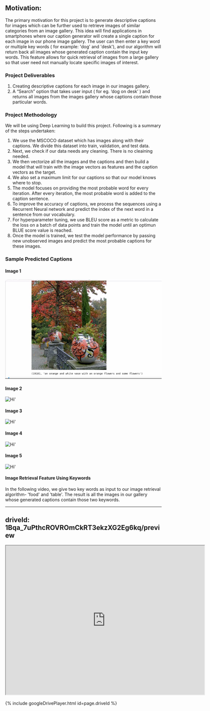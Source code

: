 ## Motivation: 

The primary motivation for this project is to generate descriptive captions for images which can be further used to retrieve images of similar categories from an image gallery. This idea will find applications in smartphones where our caption generator will create a single caption for each image in our phone image gallery. The user can then enter a key word or multiple key words ( for example: 'dog' and 'desk'), and our algorithm will return back all images whose generated caption contain the input key words. This feature allows for quick retrieval of images from a large gallery so that user need not manually locate specific images of interest.

### Project Deliverables

1. Creating descriptive captions for each image in our images gallery. 
2. A “Search” option that takes user input ( for eg. ‘dog on desk’ ) and returns all images from the images gallery whose captions contain those particular words. 

### Project Methodology 

We will be using Deep Learning to build this project. Following is a summary of the steps undertaken:
1. We use the MSCOCO dataset which has images along with their captions. We divide this dataset into train, validation, and test data.
2. Next, we check if our data needs any cleaning. There is no cleaining needed.
3. We then vectorize all the images and the captions and then build a model that will train with the image vectors as features and the caption vectors as the target.
4. We also set a maximum limit for our captions so that our model knows where to stop.
5. The model focuses on providing the most probable word for every iteration. After every iteration, the most probable word is added to the caption sentence.
6. To improve the accuracy of captions, we process the sequences using a Recurrent Neural network and predict the index of the next word in a sentence from our vocabulary.
7. For hyperparameter tuning, we use BLEU score as a metric to calculate the loss on a batch of data points and train the model until an optimun BLUE score value is reached.
8. Once the model is trained, we test the model performance by passing new unobserved images and predict the most probable captions for these images.

### Sample Predicted Captions

#### Image 1
<img src="prediction - flowers correct.JPG"/>

#### Image 2
<img src="https://github.com/megs161195/Image-Retrieval-using-generated-captions/raw/master/prediction%203-%20clock.JPG" alt ="Hi" class="inline"/>'

#### Image 3
<img src="https://github.com/megs161195/Image-Retrieval-using-generated-captions/raw/master/prediction%204_%20kite-sky.JPG" alt ="Hi" class="inline"/>'

#### Image 4
<img src="https://github.com/megs161195/Image-Retrieval-using-generated-captions/raw/master/prediction%205%20-%20correct%20cat.JPG" alt ="Hi" class="inline"/>'

#### Image 5
<img src="https://github.com/megs161195/Image-Retrieval-using-generated-captions/raw/master/prediction2-%20table%20with%20people%20eating%20food.JPG" alt ="Hi" class="inline"/>'

#### Image Retrieval Feature Using Keywords
In the following video, we give two key words as input to our image retrieval algorithm- 'food' and 'table'. The result is all the images in our gallery whose generated captions contain those two keywords.

---
driveId: 1Bqa_7uPthcROVROmCkRT3ekzXG2Eg6kq/preview
---

<iframe src="https://drive.google.com/file/d/1Bqa_7uPthcROVROmCkRT3ekzXG2Eg6kq/preview" width="640" height="480"></iframe>

{% include googleDrivePlayer.html id=page.driveId %}
